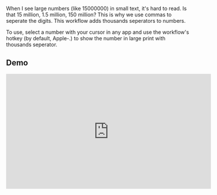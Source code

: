 When I see large numbers (like 15000000) in small text, it's hard to read. Is
that 15 million, 1.5 million, 150 million? This is why we use commas to
seperate the digits. This workflow adds thousands seperators to numbers. 

To use, select a number with your cursor in any app and use the workflow's
hotkey (by default, Apple-.) to show the number in large print with thousands
seperator.

## Demo

<iframe width="560" height="315" src="https://www.youtube.com/embed/gxzgcdmk1Mo" frameborder="0" allow="autoplay; encrypted-media" allowfullscreen></iframe>
